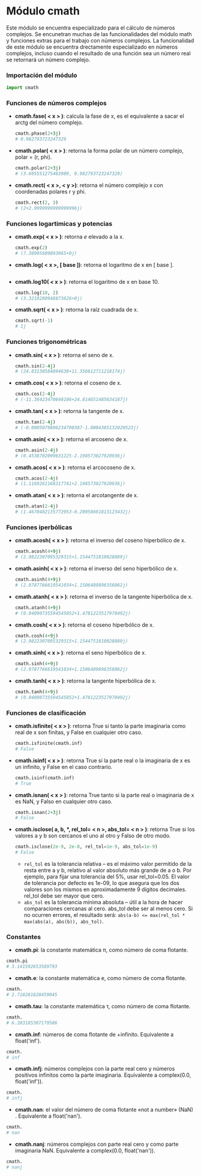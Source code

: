# Módulo cmath

Este módulo se encuentra especializado para el cálculo de números complejos. Se encunetran muchas de las funcionalidades del módulo math y funciones extras para el trabajo con números complejos. La funcionalidad de este módulo se encuentra drectamente especializado en números complejos, incluso cuando el resultado de una función sea un número real se retornará un número complejo. 

### Importación del módulo

```python
import cmath
```

### Funciones de números complejos

* **cmath.fase( < x > )**: calcula la fase de x, es el equivalente a sacar el arctg del número complejo. 
  ```python
  cmath.phase(2+3j)
  # 0.982793723247329
  ```
* **cmath.polar( < x > )**: retorna la forma polar de un número complejo, polar = (r, phi).
  ```python
  cmath.polar(2+3j)
  # (3.605551275463989, 0.982793723247329)
  ```
* **cmath.rect( < x >, < y >)**: retorna el número complejo x con coordenadas polares r y phi.
  ```python
  cmath.rect(2, 3)
  # (2+2.9999999999999996j)
  ```

### Funciones logartimicas y potencias

* **cmath.exp( < x > )**: retorna *e* elevado a la x.
  ```python
  cmath.exp(2)
  # (7.38905609893065+0j)
  ```
* **cmath.log( < x >, [ base ])**: retorna el logaritmo de x en [ base ].
  ```python

  ```
* **cmath.log10( < x > )**: retorna el logaritmo de x en base 10.
  ```python
  cmath.log(10, 2)
  # (3.3219280948873626+0j)
  ```
* **cmath.sqrt( < x > )**:  retorna la raíz cuadrada de x.
  ```python
  cmath.sqrt(-1)
  # 1j
  ```

### Funciones trigonométricas 

* **cmath.sin( < x > )**: retorna el seno de x.
  ```python
  cmath.sin(2-4j)
  # (24.83130584894638+11.356612711218174j)
  ```
* **cmath.cos( < x > )**: retorna el coseno de x.
  ```python
  cmath.cos(2-4j)
  # (-11.36423470640106+24.814651485634187j)
  ```
* **cmath.tan( < x > )**: retorna la tangente de x.
  ```python
  cmath.tan(2-4j)
  # (-0.0005079806234700387-1.0004385132020523j)
  ```
* **cmath.asin( < x > )**: retorna el arcoseno de x.
  ```python
  cmath.asin(2-4j)
  # (0.4538702099631225-2.198573027920936j)
  ```
* **cmath.acos( < x > )**: retorna el arcocoseno de x.
  ```python
  cmath.acos(2-4j)
  # (1.1169261168317741+2.198573027920936j)
  ```
* **cmath.atan( < x > )**: retorna el arcotangente de x.
  ```python
  cmath.atan(2-4j)
  # (1.4670482135772953-0.20058661813123432j)
  ```

### Funciones iperbólicas


* **cmath.acosh( < x > )**: retorna el inverso del coseno hiperbólico de x.
  ```python
  cmath.acosh(4+9j)
  # (2.9822307095329315+1.1544751810028089j)
  ```
* **cmath.asinh( < x > )**: retorna el inverso del seno hiperbólico de x.
  ```python
  cmath.asinh(4+9j)
  # (2.9787766619541034+1.1506489896356062j)
  ```
* **cmath.atanh( < x > )**: retorna el inverso de la tangente hiperbólica de x.
  ```python
  cmath.atanh(4+9j)
  # (0.04090735594545052+1.4781223517970492j)
  ```
* **cmath.cosh( < x > )**: retorna el coseno hiperbólico de x.
  ```python
  cmath.cosh(4+9j)
  # (2.9822307095329315+1.1544751810028089j)
  ```
* **cmath.sinh( < x > )**: retorna el seno hiperbólico de x.
  ```python
  cmath.sinh(4+9j)
  # (2.9787766619541034+1.1506489896356062j)
  ```
* **cmath.tanh( < x > )**: retorna la tangente hiperbólica de x.
  ```python
  cmath.tanh(4+9j)
  # (0.04090735594545052+1.4781223517970492j)
  ```

### Funciones de clasificación 


* **cmath.isfinite( < x > )**: retorna True si tanto la parte imaginaria como real de x son finitas, y False en cualquier otro caso.
  ```python
  cmath.isfinite(cmath.inf)
  # False
  ```
* **cmath.isinf( < x > )**: retorna True si la parte real o la imaginaria de x es un infinito, y False en el caso contrario.
  ```python
  cmath.isinf(cmath.inf)
  # True
  ```
* **cmath.isnan( < x > )**: retorna True tanto si la parte real o imaginaria de x es NaN, y Falso en cualquier otro caso.
  ```python
  cmath.isnan(2+3j)
  # False
  ```
* **cmath.isclose( a, b, *, rel_tol= < n >, abs_tol= < n > )**: retorna True si los valores a y b son cercanos el uno al otro y Falso de otro modo. 
  ```python
  cmath.isclose(2e-9, 2e-8, rel_tol=1e-9, abs_tol=1e-9)
  # False
  ```
  * `rel_tol` es la tolerancia relativa – es el máximo valor permitido de la resta entre a y b, relativo al valor absoluto más grande de a o b. Por ejemplo, para fijar una tolerancia del 5%, usar rel_tol=0.05. El valor de tolerancia por defecto es 1e-09, lo que asegura que los dos valores son los mismos en aproximadamente 9 dígitos decimales. rel_tol debe ser mayor que cero. 
  * `abs_tol` es la tolerancia mínima absoluta – útil a la hora de hacer comparaciones cercanas al cero. abs_tol debe ser al menos cero. Si no ocurren errores, el resultado será: `abs(a-b) <= max(rel_tol * max(abs(a), abs(b)), abs_tol)`.

### Constantes 


* **cmath.pi**: la constante matemática π, como número de coma flotante.
```python
cmath.pi
# 3.141592653589793
```
* **cmath.e**: la constante matemática e, como número de coma flotante.
```python
cmath.
# 2.718281828459045
```
* **cmath.tau**: la constante matemática τ, como número de coma flotante.
```python
cmath.
# 6.283185307179586
```
* **cmath.inf**: números de coma flotante de +infinito. Equivalente a float('inf').
```python
cmath.
# inf
```
* **cmath.infj**: números complejos con la parte real cero y números positivos infinitos como la parte imaginaria. Equivalente a complex(0.0, float('inf')).
```python
cmath.
# infj
```
* **cmath.nan**: el valor del número de coma flotante «not a number» (NaN) . Equivalente a float('nan').
```python
cmath.
# nan
```
* **cmath.nanj**: números complejos con parte real cero y como parte imaginaria NaN. Equivalente a complex(0.0, float('nan')).
```python
cmath.
# nanj
```
